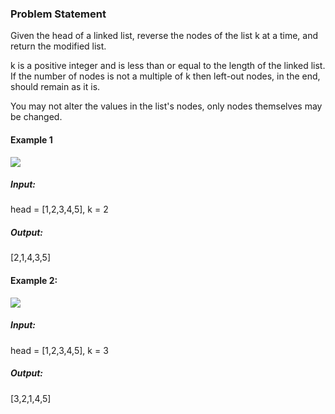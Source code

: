 ### Problem Statement

Given the head of a linked list, reverse the nodes of the list k at a time, and return the modified list.

k is a positive integer and is less than or equal to the length of the linked list. If the number of nodes is not a multiple of k then left-out nodes, in the end, should remain as it is.

You may not alter the values in the list's nodes, only nodes themselves may be changed.

#### Example 1

![](https://assets.leetcode.com/uploads/2020/10/03/reverse_ex1.jpg)

##### Input:
head = [1,2,3,4,5], k = 2
##### Output: 
[2,1,4,3,5]

#### Example 2:

![](https://assets.leetcode.com/uploads/2020/10/03/reverse_ex2.jpg)

##### Input: 
head = [1,2,3,4,5], k = 3
#####  Output: 
[3,2,1,4,5]
